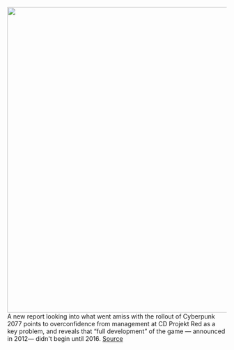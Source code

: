 <img src='https://cdn.vox-cdn.com/thumbor/rpbfa2b5rUWJ5CUYW5PWw-xOqNo=/0x0:3840x2160/1200x800/filters:focal(1613x773:2227x1387)/cdn.vox-cdn.com/uploads/chorus_image/image/68677888/Cyberpunk2077_No_Future_RGB.0.jpg' width='700px' /><br/>
A new report looking into what went amiss with the rollout of Cyberpunk 2077 points to overconfidence from management at CD Projekt Red as a key problem, and reveals that “full development” of the game — announced in 2012— didn't begin until 2016.
<a href='https://www.theverge.com/2021/1/16/22234452/cyberpunk-2077-development-2016-pc-console-projekt-red'> Source <a/>